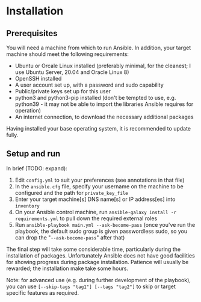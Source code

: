 # Installation

## Prerequisites

You will need a machine from which to run Ansible. In addition, your target
machine should meet the following requirements:

* Ubuntu or Orcale Linux installed (preferably minimal, for the cleanest; I use
  Ubuntu Server, 20.04 and Oracle Linux 8)
* OpenSSH installed
* A user account set up, with a password and sudo capability
* Public/private keys set up for this user
* python3 and python3-pip installed (don't be tempted to use, e.g. python39 -
  it may not be able to import the libraries Ansible requires for operation)
* An internet connection, to download the necessary additional packages

Having installed your base operating system, it is recommended to update fully.

## Setup and run

In brief (TODO: expand):

1. Edit `config.yml` to suit your preferences (see annotations in that file)
2. In the `ansible.cfg` file, specify your username on the machine to be
   configured and the path for `private_key_file`
3. Enter your target machine[s] DNS name[s] or IP address[es] into `inventory`
4. On your Ansible control machine, run
   `ansible-galaxy install -r requirements.yml` to pull down the required
   external roles
5. Run `ansible-playbook main.yml --ask-become-pass` (once you've run the
   playbook, the default sudo group is given passwordless sudo, so you can drop
   the "`--ask-become-pass`" after that)

The final step will take some considerable time, particularly during the
installation of packages. Unfortunately Ansible does not have good facilities
for showing progress during package installation. Patience will usually be
rewarded; the installation make take some hours.

Note: for advanced use (e.g. during further development of the playbook), you
can use `[--skip-tags "tag1"] [--tags "tag2"]` to skip or target specific
features as required.